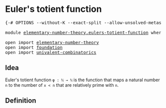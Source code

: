 # Euler's totient function

<pre class="Agda"><a id="37" class="Symbol">{-#</a> <a id="41" class="Keyword">OPTIONS</a> <a id="49" class="Pragma">--without-K</a> <a id="61" class="Pragma">--exact-split</a> <a id="75" class="Pragma">--allow-unsolved-metas</a> <a id="98" class="Symbol">#-}</a>

<a id="103" class="Keyword">module</a> <a id="110" href="elementary-number-theory.eulers-totient-function.html" class="Module">elementary-number-theory.eulers-totient-function</a> <a id="159" class="Keyword">where</a>

<a id="166" class="Keyword">open</a> <a id="171" class="Keyword">import</a> <a id="178" href="elementary-number-theory.html" class="Module">elementary-number-theory</a>
<a id="203" class="Keyword">open</a> <a id="208" class="Keyword">import</a> <a id="215" href="foundation.html" class="Module">foundation</a>
<a id="226" class="Keyword">open</a> <a id="231" class="Keyword">import</a> <a id="238" href="univalent-combinatorics.html" class="Module">univalent-combinatorics</a>
</pre>
## Idea

Euler's totient function `φ : ℕ → ℕ` is the function that maps a natural number `n` to the number of `x < n` that are relatively prime with `n`.

## Definition


